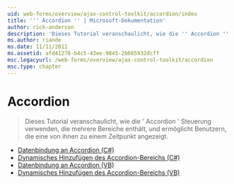 ```yaml
---
uid: web-forms/overview/ajax-control-toolkit/accordion/index
title: ''' Accordion '' | Microsoft-Dokumentation'
author: rick-anderson
description: 'Dieses Tutorial veranschaulicht, wie die '' Accordion '' Steuerung verwenden, die mehrere Bereiche enthält, und ermöglicht Benutzern, die eine von ihnen zu einem Zeitpunkt angezeigt.'
ms.author: riande
ms.date: 11/11/2011
ms.assetid: afd41278-b4c5-43ee-9845-2b665932dcff
msc.legacyurl: /web-forms/overview/ajax-control-toolkit/accordion
msc.type: chapter
---
```

<a name="accordion"></a>Accordion
====================
> Dieses Tutorial veranschaulicht, wie die ' Accordion ' Steuerung verwenden, die mehrere Bereiche enthält, und ermöglicht Benutzern, die eine von ihnen zu einem Zeitpunkt angezeigt.


- [Datenbindung an Accordion (C#)](databinding-to-an-accordion-cs.md)
- [Dynamisches Hinzufügen des Accordion-Bereichs (C#)](dynamically-adding-an-accordion-pane-cs.md)
- [Datenbindung an Accordion (VB)](databinding-to-an-accordion-vb.md)
- [Dynamisches Hinzufügen des Accordion-Bereichs (VB)](dynamically-adding-an-accordion-pane-vb.md)
